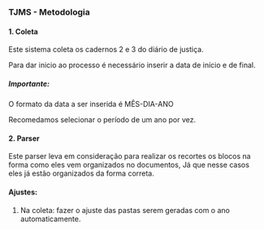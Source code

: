 ### TJMS - Metodologia

#### 1. Coleta

Este sistema coleta os cadernos 2 e 3 do diário de justiça.

Para dar inicio ao processo é necessário inserir a data de início e de final.

##### Importante:

O formato da data a ser inserida é MÊS-DIA-ANO

Recomedamos selecionar o período de um ano por vez.



#### 2. Parser


Este parser leva em consideração para realizar os recortes os blocos na forma como eles vem organizados no documentos,
Já que nesse casos eles já estão organizados da forma correta.



#### Ajustes:

1. Na coleta: fazer o ajuste das pastas serem geradas com o ano automaticamente.



